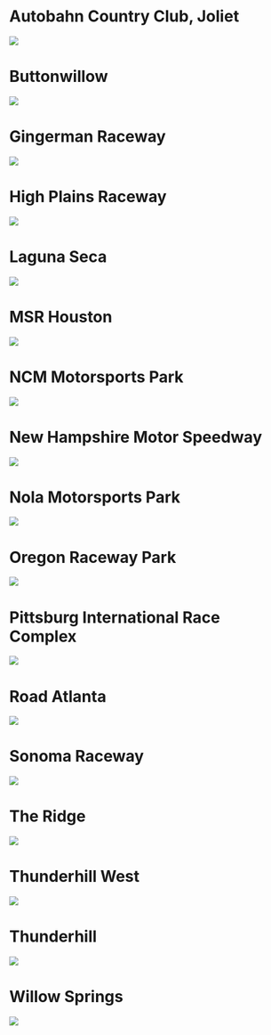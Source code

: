
# Autobahn Country Club, Joliet
<a href="https://storage.googleapis.com/perplexus/public/tracks/autobahn-country-club,-joliet.html"><img src="https://storage.googleapis.com/perplexus/public/thumbnails/autobahn-country-club,-joliet.jpg"></a>


# Buttonwillow
<a href="https://storage.googleapis.com/perplexus/public/tracks/buttonwillow.html"><img src="https://storage.googleapis.com/perplexus/public/thumbnails/buttonwillow.jpg"></a>


# Gingerman Raceway
<a href="https://storage.googleapis.com/perplexus/public/tracks/gingerman-raceway.html"><img src="https://storage.googleapis.com/perplexus/public/thumbnails/gingerman-raceway.jpg"></a>


# High Plains Raceway
<a href="https://storage.googleapis.com/perplexus/public/tracks/high-plains-raceway.html"><img src="https://storage.googleapis.com/perplexus/public/thumbnails/high-plains-raceway.jpg"></a>


# Laguna Seca
<a href="https://storage.googleapis.com/perplexus/public/tracks/laguna-seca.html"><img src="https://storage.googleapis.com/perplexus/public/thumbnails/laguna-seca.jpg"></a>


# MSR Houston
<a href="https://storage.googleapis.com/perplexus/public/tracks/msr-houston.html"><img src="https://storage.googleapis.com/perplexus/public/thumbnails/msr-houston.jpg"></a>


# NCM Motorsports Park
<a href="https://storage.googleapis.com/perplexus/public/tracks/ncm-motorsports-park.html"><img src="https://storage.googleapis.com/perplexus/public/thumbnails/ncm-motorsports-park.jpg"></a>


# New Hampshire Motor Speedway
<a href="https://storage.googleapis.com/perplexus/public/tracks/new-hampshire-motor-speedway.html"><img src="https://storage.googleapis.com/perplexus/public/thumbnails/new-hampshire-motor-speedway.jpg"></a>


# Nola Motorsports Park
<a href="https://storage.googleapis.com/perplexus/public/tracks/nola-motorsports-park.html"><img src="https://storage.googleapis.com/perplexus/public/thumbnails/nola-motorsports-park.jpg"></a>


# Oregon Raceway Park
<a href="https://storage.googleapis.com/perplexus/public/tracks/oregon-raceway-park.html"><img src="https://storage.googleapis.com/perplexus/public/thumbnails/oregon-raceway-park.jpg"></a>


# Pittsburg International Race Complex
<a href="https://storage.googleapis.com/perplexus/public/tracks/pittsburg-international-race-complex.html"><img src="https://storage.googleapis.com/perplexus/public/thumbnails/pittsburg-international-race-complex.jpg"></a>


# Road Atlanta
<a href="https://storage.googleapis.com/perplexus/public/tracks/road-atlanta.html"><img src="https://storage.googleapis.com/perplexus/public/thumbnails/road-atlanta.jpg"></a>


# Sonoma Raceway
<a href="https://storage.googleapis.com/perplexus/public/tracks/sonoma-raceway.html"><img src="https://storage.googleapis.com/perplexus/public/thumbnails/sonoma-raceway.jpg"></a>


# The Ridge
<a href="https://storage.googleapis.com/perplexus/public/tracks/the-ridge.html"><img src="https://storage.googleapis.com/perplexus/public/thumbnails/the-ridge.jpg"></a>


# Thunderhill West
<a href="https://storage.googleapis.com/perplexus/public/tracks/thunderhill-west.html"><img src="https://storage.googleapis.com/perplexus/public/thumbnails/thunderhill-west.jpg"></a>


# Thunderhill
<a href="https://storage.googleapis.com/perplexus/public/tracks/thunderhill.html"><img src="https://storage.googleapis.com/perplexus/public/thumbnails/thunderhill.jpg"></a>


# Willow Springs
<a href="https://storage.googleapis.com/perplexus/public/tracks/willow-springs.html"><img src="https://storage.googleapis.com/perplexus/public/thumbnails/willow-springs.jpg"></a>

